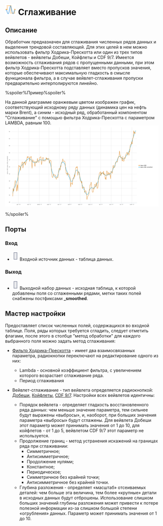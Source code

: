 # ![ ](../../media/app/icons/component-18/component-default-25.svg) Сглаживание

## Описание

Обработчик предназначен для сглаживания численных рядов данных и выделения трендовой составляющей. Для этих целей в нем можно использовать фильтр Ходрика-Прескотта или один из трех типов вейвлетов - вейвлеты Добеши, Койфлеты и CDF 9/7. Имеется возможность сглаживания рядов с пропущенными данными, при этом фильтр Ходрика-Прескотта подставляет вместо пропусков значения, которые обеспечивают максимальную гладкость в смысле функционала фильтра, а в случае вейвлет-сглаживания пропуски предварительно интерполируются линейно.

%spoiler%Пример%spoiler%

На данной диаграмме оранжевым цветом изображен график, соответствующий исходному ряду данных (динамика цен на нефть марки Brent), а синим - исходный ряд, обработанный компонентом "Сглаживание" с помощью фильтра Ходрика-Прескотта с параметром LAMBDA, равным 100. ![](../../media/app/processors/preprocessing/smoothing-example.svg)

%/spoiler%

## Порты

### Вход

* ![](../../media/app/icons/ports/table-inactive.svg) Входной источник данных - таблица данных.

### Выход

* ![](../../media/app/icons/ports/table-inactive.svg) Выходной набор данных - исходная таблица, к которой добавлены поля со сглаженными рядами, метки таких полей снабжены постфиксами **_smoothed**.

## Мастер настройки

Предоставляет список численных полей, содержащихся во входной таблице. Поля, ряды которых требуется сгладить, следует отметить флагами, после этого в столбце "метод обработки" для каждого выбранного поля можно задать метод сглаживания:

* [Фильтр Ходрика-Прескотта](https://en.wikipedia.org/wiki/Hodrick%E2%80%93Prescott_filter) - имеет два взаимосвязанных параметра, радиокнопки переключают на редактирование одного из них:
  * Lambda - основной коэффициент фильтра, с увеличением которого возрастает сглаживание ряда.
  * Период сглаживания

* Вейвлет-сглаживание - тип вейвлета определяется радиокнопкой: [Добеши](https://ru.wikipedia.org/wiki/Вейвлеты_Добеши), [Койфлеты](https://ru.wikipedia.org/wiki/Вейвлет_Койфлет), [CDF 9/7](https://en.wikipedia.org/wiki/Cohen%E2%80%93Daubechies%E2%80%93Feauveau_wavelet). Настройки всех вейвлетов идентичны:
  * Порядок вейвлета - определяет гладкость восстановленного ряда данных: чем меньше значение параметра, тем сильнее будут выражены «выбросы», и, наоборот, при больших значения параметра «выбросы» будут сглажены. Для вейвлета Добеши этот параметр может принимать значения от 1 до 10, для койфлетов - от 1 до 5, вейвлетом CDF 9/7 этот параметр не используется.
  * Продолжение границ - метод устранения искажений на границах ряда при сглаживании:
    * Симметричное;
    * Антисимметричное;
    * Продолжение нулями;
    * Константное;
    * Периодическое;
    * Симметричное без крайней точки;
    * Антисимметричное без крайней точки.
  * Глубина разложения - определяет «масштаб» отсеиваемых деталей: чем больше эта величина, тем более «крупные» детали в исходных данных будут отброшены. Использование слишком больших значений глубины разложения может привести к потере полезной информации из-за слишком большой степени «огрубления» данных. Параметр может принимать значения от 1 до 10.

